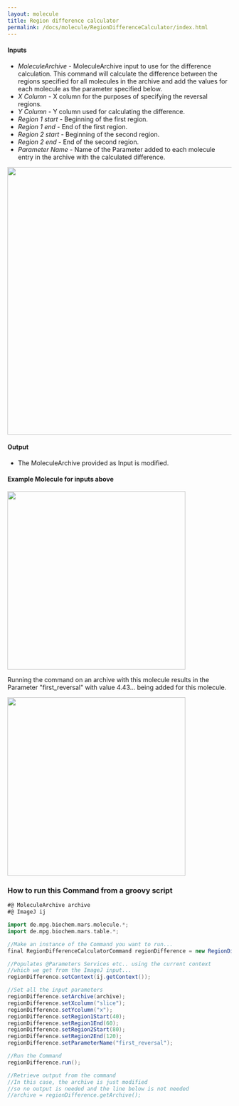 ```yaml
---
layout: molecule
title: Region difference calculator
permalink: /docs/molecule/RegionDifferenceCalculator/index.html
---
```


#### Inputs

* *MoleculeArchive* - MoleculeArchive input to use for the difference calculation. This command will calculate the difference between the regions specified for all molecules in the archive and add the values for each molecule as the parameter specified below.
* *X Column* - X column for the purposes of specifying the reversal regions.
* *Y Column* - Y column used for calculating the difference.
* *Region 1 start* - Beginning of the first region.
* *Region 1 end* - End of the first region.
* *Region 2 start* - Beginning of the second region.
* *Region 2 end* - End of the second region.
* *Parameter Name* - Name of the Parameter added to each molecule entry in the archive with the calculated difference.

<img align='center' src='{{site.baseurl}}/docs/molecule/img/Region Difference Calculator.png' width='600' />

#### Output

   * The MoleculeArchive provided as Input is modified.

#### Example Molecule for inputs above

<img align='center' src='{{site.baseurl}}/docs/molecule/img/regionDifferencePlot.png' width='400' />

Running the command on an archive with this molecule results in the Parameter "first_reversal" with value 4.43... being added for this molecule.

<img align='center' src='{{site.baseurl}}/docs/molecule/img/Added Parameter.png' width='400' />

### How to run this Command from a groovy script

```groovy
#@ MoleculeArchive archive
#@ ImageJ ij

import de.mpg.biochem.mars.molecule.*;
import de.mpg.biochem.mars.table.*;

//Make an instance of the Command you want to run...
final RegionDifferenceCalculatorCommand regionDifference = new RegionDifferenceCalculatorCommand();

//Populates @Parameters Services etc.. using the current context
//which we get from the ImageJ input...
regionDifference.setContext(ij.getContext());

//Set all the input parameters
regionDifference.setArchive(archive);
regionDifference.setXcolumn("slice");
regionDifference.setYcolumn("x");
regionDifference.setRegion1Start(40);
regionDifference.setRegion1End(60);
regionDifference.setRegion2Start(80);
regionDifference.setRegion2End(120);
regionDifference.setParameterName("first_reversal");

//Run the Command
regionDifference.run();

//Retrieve output from the command
//In this case, the archive is just modified
//so no output is needed and the line below is not needed
//archive = regionDifference.getArchive();
```
